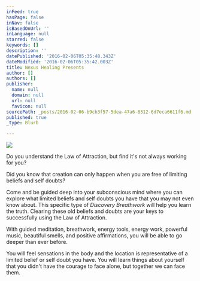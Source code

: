 ```yaml
---
inFeed: true
hasPage: false
inNav: false
isBasedOnUrl: ''
inLanguage: null
starred: false
keywords: []
description: ''
datePublished: '2016-02-06T05:35:48.343Z'
dateModified: '2016-02-06T05:35:42.003Z'
title: Nexus Healing Presents
author: []
authors: []
publisher:
  name: null
  domain: null
  url: null
  favicon: null
sourcePath: _posts/2016-02-06-b9cb3f57-5dea-47a6-8312-6d7eca6611f6.md
published: true
_type: Blurb

---
```

![](https://the-grid-user-content.s3-us-west-2.amazonaws.com/77dff702-5a92-4d20-8589-5d989363c56f.jpg)

Do you understand the Law of Attraction, but find it's not always working for you?

Did you know that creation can only happen when you are free of limiting beliefs and self doubts?   

Come and be guided deep into your subconscious mind where you can explore what limited beliefs and self doubts you have that you may not even know about. This specific type of _Discovery Breathwork_ will help you learn the truth. Clearing these old beliefs and doubts are your keys to successfully using the Law of Attraction.

With guided meditation, breathwork, energy tools, energy work, powerful music, beautiful smells, and positive affirmations, you will be able to go deeper than ever before. 

You will feel sensations in the body and the location is representative of a limited belief or self doubt you have. You will learn things about yourself that you didn't have the courage to face alone, but together we can face them.